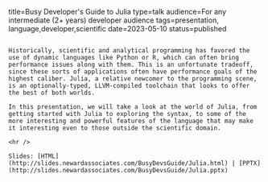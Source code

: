 title=Busy Developer's Guide to Julia
type=talk
audience=For any intermediate (2+ years) developer audience
tags=presentation, language,developer,scientific
date=2023-05-10
status=published
~~~~~~

Historically, scientific and analytical programming has favored the use of dynamic languages like Python or R, which can often bring performance issues along with them. This is an unfortunate tradeoff, since these sorts of applications often have performance goals of the highest caliber. Julia, a relative newcomer to the programming scene, is an optionally-typed, LLVM-compiled toolchain that looks to offer the best of both worlds.

In this presentation, we will take a look at the world of Julia, from getting started with Julia to exploring the syntax, to some of the more interesting and powerful features of the language that may make it interesting even to those outside the scientific domain.
    
<hr />

Slides: [HTML](http://slides.newardassociates.com/BusyDevsGuide/Julia.html) | [PPTX](http://slides.newardassociates.com/BusyDevsGuide/Julia.pptx)
